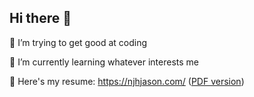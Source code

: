 ## Hi there 👋

🤔 I’m trying to get good at coding

🌱 I’m currently learning whatever interests me

📝 Here's my resume: https://njhjason.com/ ([PDF version](https://njhjason.com/documents/resume_ngo_jun_hao_jason_no_phone.pdf))

<!--
**NgoJunHaoJason/NgoJunHaoJason** is a ✨ _special_ ✨ repository because its `README.md` (this file) appears on your GitHub profile.

Here are some ideas to get you started:

- 🔭 I’m currently working on ...
- 🌱 I’m currently learning ...
- 👯 I’m looking to collaborate on ...
- 🤔 I’m looking for help with ...
- 💬 Ask me about ...
- 📫 How to reach me: ...
- 😄 Pronouns: ...
- ⚡ Fun fact: ...
-->
